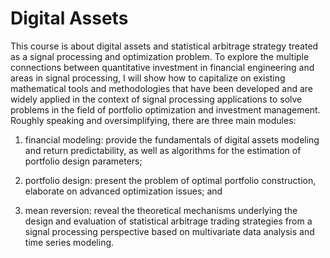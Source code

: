 # Digital Assets

This course is about digital assets and statistical arbitrage strategy treated as a signal processing and optimization problem. To explore the multiple connections between quantitative investment in financial engineering and areas in signal processing, I will show how to capitalize on existing mathematical tools and methodologies that have been developed and are widely applied in the context of signal processing applications to solve problems in the field of portfolio optimization and investment management. Roughly speaking and oversimplifying, there are three main modules:

1.	financial modeling: provide the fundamentals of digital assets modeling and return predictability, as well as algorithms for the estimation of portfolio design parameters;

2.	portfolio design: present the problem of optimal portfolio construction, elaborate on advanced optimization issues; and

3.	mean reversion: reveal the theoretical mechanisms underlying the design and evaluation of statistical arbitrage trading strategies from a signal processing perspective based on multivariate data analysis and time series modeling.
